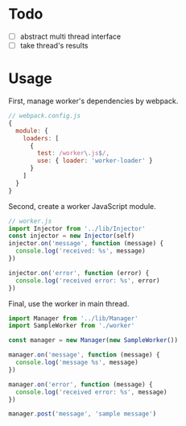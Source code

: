 # Todo
+ [ ] abstract multi thread interface
+ [ ] take thread's results

# Usage
First, manage worker's dependencies by webpack.
```js
// webpack.config.js
{
  module: {
    loaders: [
      {
        test: /worker\.js$/,
        use: { loader: 'worker-loader' }
      }
    ]
  }
}
```

Second, create a worker JavaScript module.
```js
// worker.js
import Injector from '../lib/Injector'
const injector = new Injector(self)
injector.on('message', function (message) {
  console.log('received: %s', message)
})

injector.on('error', function (error) {
  console.log('received error: %s', error)
})
```

Final, use the worker in main thread.
```js
import Manager from '../lib/Manager'
import SampleWorker from './worker'

const manager = new Manager(new SampleWorker())

manager.on('message', function (message) {
  console.log('message %s', message)
})

manager.on('error', function (message) {
  console.log('received error: %s', message)
})

manager.post('message', 'sample message')
```


